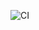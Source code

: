 ![CI](https://github.com/alexelshamouty/alexelshamouty.github.io/actions/workflows/hugo.yaml/badge.svg)
